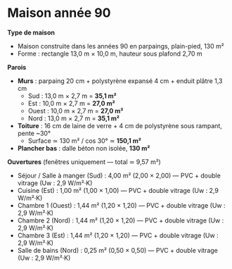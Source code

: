 # Maison année 90

**Type de maison**

- Maison construite dans les années 90 en parpaings, plain-pied, 130 m²  
- Forme : rectangle 13,0 m × 10,0 m, hauteur sous plafond 2,70 m  

**Parois**

- **Murs** : parpaing 20 cm + polystyrène expansé 4 cm + enduit plâtre 1,3 cm  
  - Sud   : 13,0 m × 2,7 m = **35,1 m²**  
  - Est   : 10,0 m × 2,7 m = **27,0 m²**  
  - Ouest : 10,0 m × 2,7 m = **27,0 m²**  
  - Nord  : 13,0 m × 2,7 m = **35,1 m²**  
- **Toiture** : 16 cm de laine de verre + 4 cm de polystyrène sous rampant, pente ~30°  
  - Surface ≃ 130 m² / cos 30° ≃ **150,1 m²**  
- **Plancher bas** : dalle béton non isolée, **130 m²**  

**Ouvertures** (fenêtres uniquement — total ≃ 9,57 m²)

- Séjour / Salle à manger (Sud) : 4,00 m² (2,00 × 2,00) — PVC + double vitrage (Uw : 2,9 W/m²·K)  
- Cuisine (Est)                 : 1,00 m² (1,00 × 1,00) — PVC + double vitrage (Uw : 2,9 W/m²·K)  
- Chambre 1 (Ouest)             : 1,44 m² (1,20 × 1,20) — PVC + double vitrage (Uw : 2,9 W/m²·K)  
- Chambre 2 (Nord)              : 1,44 m² (1,20 × 1,20) — PVC + double vitrage (Uw : 2,9 W/m²·K)  
- Chambre 3 (Est)               : 1,44 m² (1,20 × 1,20) — PVC + double vitrage (Uw : 2,9 W/m²·K)  
- Salle de bains (Nord)          : 0,25 m² (0,50 × 0,50) — PVC + double vitrage (Uw : 2,9 W/m²·K)  
